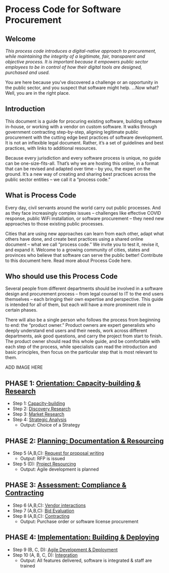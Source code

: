 # Process Code for Software Procurement

## Welcome

*This process code introduces a digital-native approach to procurement, while maintaining the integrity of a legitimate, fair, transparent and objective process. It is important because it empowers public sector employees to be in control of how their digital tools are designed, purchased and used.*

You are here because you’ve discovered a challenge or an opportunity in the public sector, and you suspect that software might help.
…Now what?
Well, you are in the right place.

## Introduction

This document is a guide for procuring existing software, building software in-house, or working with a vendor on custom software. It walks through government contracting step-by-step, aligning legitimate public procurement with the cutting edge best practices of software development. It is not an inflexible legal document. Rather, it’s a set of guidelines and best practices, with links to additional resources.

Because every jurisdiction and every software process is unique, no guide can be one-size-fits-all. That’s why we are hosting this online, in a format that can be revised and adapted over time – by you, the expert on the ground. It’s a new way of creating and sharing best practices across the public sector entities – we call it a “process code.”

## What is Process Code

Every day, civil servants around the world carry out public processes. And as they face increasingly complex issues – challenges like effective COVID response, public WiFi installation, or software procurement – they need new approaches to those existing public processes.

Cities that are using new approaches can learn from each other, adapt what others have done, and create best practices using a shared online document – what we call “process code.” We invite you to test it, revise it, and expand it. Welcome to a growing community of cities, states and provinces who believe that software can serve the public better!
Contribute to this document here.
Read more about Process Code here.

## Who should use this Process Code

Several people from different departments should be involved in a software design and procurement process – from legal counsel to IT to the end users themselves – each bringing their own expertise and perspective. This guide is intended for all of them, but each will have a more prominent role in certain phases.

There will also be a single person who follows the process from beginning to end: the “product owner.” Product owners are expert generalists who deeply understand end users and their needs, work across different departments, ask good questions, and carry the project from start to finish. The product owner should read this whole guide, and be comfortable with each step of the process, while specialists can read the introduction and basic principles, then focus on the particular step that is most relevant to them.

ADD IMAGE HERE

## PHASE 1: [Orientation: Capacity-building & Research](phases/orientation-phase.md)

- Step 1: [Capacity-building](phases/01-capacity-building.md)
- Step 2: [Discovery Research](phases/02-discovery-research-problem-statement.md)
- Step 3: [Market Research](phases/03-market-research.md)
- Step 4: [Strategic Analysis](phases/04-stratetic-analysis.md)
  - Output: Choice of a Strategy

## PHASE 2: [Planning: Documentation & Resourcing](phases/planning-phase.md)

- Step 5 (A,B,C): [Request for proposal writing](phases/05-RFP-writing.md)
  - Output: RFP is issued
- Step 5 (D): [Project Resourcing](phases/06-agile-development-planning-resourcing.md)
  - Output: Agile development is planned

## PHASE 3: [Assessment: Compliance & Contracting](phases/assessment-phase.md)

- Step 6 (A,B,C): [Vendor interactions](phases/07-vendor-interactions.md)
- Step 7 (A,B,C): [Bid Evaluation](phases/08-bid-evaluation.md)
- Step 8 (A,B,C): [Contracting](phases/09-contracting.md)
  - Output: Purchase order or software license procurement

## PHASE 4: [Implementation: Building & Deploying](phases/implementation-phase.md)

- Step 9 (B, C, D): [Agile Development & Deployment](phases/11-agile-development-integration.md)
- Step 10 (A, B, C, D): [Integration](phases/10-integration.md)
  - Output: All features delivered, software is integrated & staff are trained
